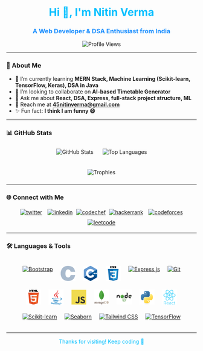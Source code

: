 <h1 align="center" style="color:#00BFFF">Hi 👋, I'm Nitin Verma</h1>
<h3 align="center" style="color:#1E90FF">A Web Developer & DSA Enthusiast from India</h3>

<p align="center">
  <img src="https://komarev.com/ghpvc/?username=45nitinverma&label=Profile%20views&color=00BFFF&style=flat-square" alt="Profile Views"/>
</p>

---

### 🚀 About Me

- 🌱 I’m currently learning **MERN Stack, Machine Learning (Scikit-learn, TensorFlow, Keras), DSA in Java**
- 👯 I’m looking to collaborate on **AI-based Timetable Generator**
- 💬 Ask me about **React, DSA, Express, full-stack project structure, ML**
- 📨 Reach me at **45nitinverma@gmail.com**
- ✨ Fun fact: **I think I am funny 😄**

---

### 📊 GitHub Stats

<p align="center">
  <img src="https://github-readme-stats.vercel.app/api?username=45nitinverma&show_icons=true&theme=github_dark&hide_border=true" alt="GitHub Stats" style="padding: 10px;"/>
  <img src="https://github-readme-stats.vercel.app/api/top-langs?username=45nitinverma&layout=compact&theme=github_dark&hide_border=true" alt="Top Languages" style="padding: 10px;"/>
  <br/>
  <br/>
  <img src="https://github-profile-trophy.vercel.app/?username=45nitinverma&theme=b&row=1&margin-w=15&margin-h=15" alt="Trophies" style="padding: 10px;"/>
</p>

---

### 🌐 Connect with Me

<p align="center">
  <a href="https://twitter.com/45nitinverma" target="_blank"><img src="https://raw.githubusercontent.com/rahuldkjain/github-profile-readme-generator/master/src/images/icons/Social/twitter.svg" alt="twitter" height="30" width="40" style="padding: 5px;"/></a>
  <a href="https://linkedin.com/in/www.linkedin.com/in/45nitinverma" target="_blank"><img src="https://raw.githubusercontent.com/rahuldkjain/github-profile-readme-generator/master/src/images/icons/Social/linked-in-alt.svg" alt="linkedin" height="30" width="40" style="padding: 5px;"/></a>
  <a href="https://www.codechef.com/users/www.codechef.com/users/nitinverma45" target="_blank"><img src="https://img.icons8.com/ios-filled/50/ffffff/codechef.png" alt="codechef" height="30" width="40" /></a>
  <a href="https://www.hackerrank.com/www.hackerrank.com/profile/45nitinverma" target="_blank"><img src="https://raw.githubusercontent.com/rahuldkjain/github-profile-readme-generator/master/src/images/icons/Social/hackerrank.svg" alt="hackerrank" height="30" width="40" style="padding: 5px;"/></a>
  <a href="https://codeforces.com/profile/codeforces.com/profile/45nitinverma" target="_blank"><img src="https://raw.githubusercontent.com/rahuldkjain/github-profile-readme-generator/master/src/images/icons/Social/codeforces.svg" alt="codeforces" height="30" width="40" style="padding: 5px;"/></a>
  <a href="https://www.leetcode.com/leetcode.com/u/nitinverma45" target="_blank"><img src="https://raw.githubusercontent.com/rahuldkjain/github-profile-readme-generator/master/src/images/icons/Social/leet-code.svg" alt="leetcode" height="30" width="40" style="padding: 5px;"/></a>
</p>

---

### 🛠️ Languages & Tools

<p align="center" style="display: flex; flex-wrap: wrap; justify-content: center; gap: 20px; padding: 20px;">
  <a href="#"><img src="https://cdn.jsdelivr.net/gh/devicons/devicon/icons/bootstrap/bootstrap-original.svg" width="40" height="40" alt="Bootstrap" /></a>
  <a href="#"><img src="https://raw.githubusercontent.com/devicons/devicon/master/icons/c/c-original.svg" width="40" height="40" alt="C"/></a>
  <a href="#"><img src="https://raw.githubusercontent.com/devicons/devicon/master/icons/cplusplus/cplusplus-original.svg" width="40" height="40" alt="C++"/></a>
  <a href="#"><img src="https://raw.githubusercontent.com/devicons/devicon/master/icons/css3/css3-original-wordmark.svg" width="40" height="40" alt="CSS3"/></a>
  <a href="https://expressjs.com/"><img src="https://img.shields.io/badge/Express.js-000000?style=flat&logo=express&logoColor=white" alt="Express.js" style="height: 40px;"/></a>
  <a href="#"><img src="https://www.vectorlogo.zone/logos/git-scm/git-scm-icon.svg" width="40" height="40" alt="Git"/></a>
  <a href="#"><img src="https://raw.githubusercontent.com/devicons/devicon/master/icons/html5/html5-original-wordmark.svg" width="40" height="40" alt="HTML5"/></a>
  <a href="#"><img src="https://raw.githubusercontent.com/devicons/devicon/master/icons/java/java-original.svg" width="40" height="40" alt="Java"/></a>
  <a href="#"><img src="https://raw.githubusercontent.com/devicons/devicon/master/icons/javascript/javascript-original.svg" width="40" height="40" alt="JavaScript"/></a>
  <a href="#"><img src="https://raw.githubusercontent.com/devicons/devicon/master/icons/mongodb/mongodb-original-wordmark.svg" width="40" height="40" alt="MongoDB"/></a>
  <a href="#"><img src="https://raw.githubusercontent.com/devicons/devicon/master/icons/nodejs/nodejs-original-wordmark.svg" width="40" height="40" alt="Node.js"/></a>
  <a href="#"><img src="https://raw.githubusercontent.com/devicons/devicon/master/icons/python/python-original.svg" width="40" height="40" alt="Python"/></a>
  <a href="#"><img src="https://raw.githubusercontent.com/devicons/devicon/master/icons/react/react-original-wordmark.svg" width="40" height="40" alt="React"/></a>
  <a href="#"><img src="https://upload.wikimedia.org/wikipedia/commons/0/05/Scikit_learn_logo_small.svg" width="40" height="40" alt="Scikit-learn"/></a>
  <a href="#"><img src="https://seaborn.pydata.org/_images/logo-mark-lightbg.svg" width="40" height="40" alt="Seaborn"/></a>
  <a href="#"><img src="https://www.vectorlogo.zone/logos/tailwindcss/tailwindcss-icon.svg" width="40" height="40" alt="Tailwind CSS"/></a>
  <a href="#"><img src="https://www.vectorlogo.zone/logos/tensorflow/tensorflow-icon.svg" width="40" height="40" alt="TensorFlow"/></a>
</p>


---

<p align="center" style="color:#00BFFF">Thanks for visiting! Keep coding 🚀</p>

